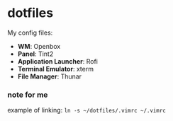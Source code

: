 # dotfiles

My config files:

- **WM**: Openbox
- **Panel**: Tint2
- **Application Launcher**: Rofi
- **Terminal Emulator**: xterm
- **File Manager**: Thunar

### note for me
example of linking:
`ln -s ~/dotfiles/.vimrc ~/.vimrc`
